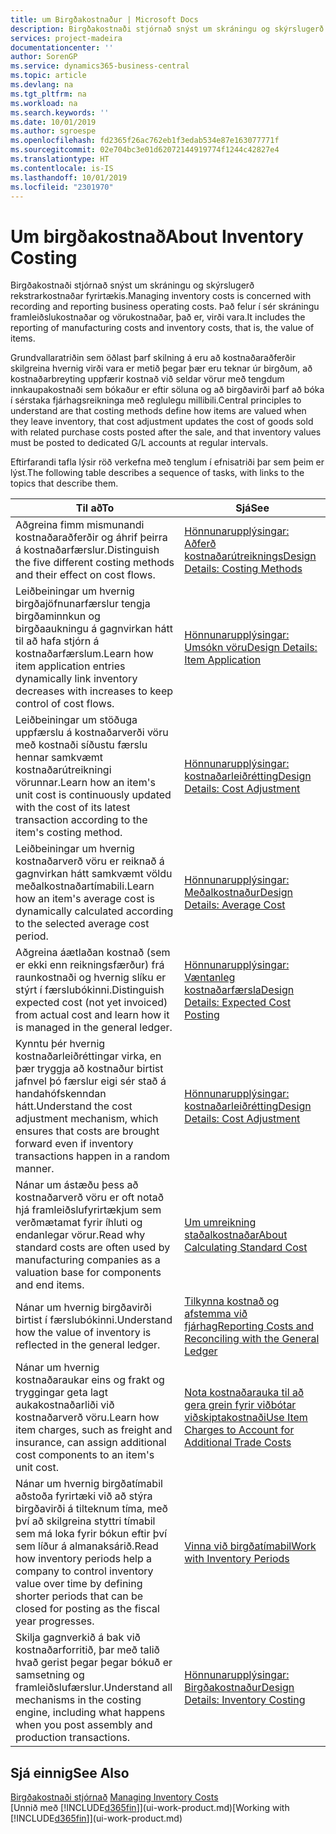 ```yaml
---
title: um Birgðakostnaður | Microsoft Docs
description: Birgðakostnaði stjórnað snýst um skráningu og skýrslugerð rekstrarkostnaðar fyrirtækis. Það felur í sér skráningu framleiðslukostnaðar og vörukostnaðar, það er, virði vara.
services: project-madeira
documentationcenter: ''
author: SorenGP
ms.service: dynamics365-business-central
ms.topic: article
ms.devlang: na
ms.tgt_pltfrm: na
ms.workload: na
ms.search.keywords: ''
ms.date: 10/01/2019
ms.author: sgroespe
ms.openlocfilehash: fd2365f26ac762eb1f3edab534e87e163077771f
ms.sourcegitcommit: 02e704bc3e01d62072144919774f1244c42827e4
ms.translationtype: HT
ms.contentlocale: is-IS
ms.lasthandoff: 10/01/2019
ms.locfileid: "2301970"
---
```

# <a name="about-inventory-costing"></a><span data-ttu-id="29b5d-104">Um birgðakostnað</span><span class="sxs-lookup"><span data-stu-id="29b5d-104">About Inventory Costing</span></span>
<span data-ttu-id="29b5d-105">Birgðakostnaði stjórnað snýst um skráningu og skýrslugerð rekstrarkostnaðar fyrirtækis.</span><span class="sxs-lookup"><span data-stu-id="29b5d-105">Managing inventory costs is concerned with recording and reporting business operating costs.</span></span> <span data-ttu-id="29b5d-106">Það felur í sér skráningu framleiðslukostnaðar og vörukostnaðar, það er, virði vara.</span><span class="sxs-lookup"><span data-stu-id="29b5d-106">It includes the reporting of manufacturing costs and inventory costs, that is, the value of items.</span></span>  

 <span data-ttu-id="29b5d-107">Grundvallaratriðin sem öðlast þarf skilning á eru að kostnaðaraðferðir skilgreina hvernig virði vara er metið þegar þær eru teknar úr birgðum, að kostnaðarbreyting uppfærir kostnað við seldar vörur með tengdum innkaupakostnaði sem bókaður er eftir söluna og að birgðavirði þarf að bóka í sérstaka fjárhagsreikninga með reglulegu millibili.</span><span class="sxs-lookup"><span data-stu-id="29b5d-107">Central principles to understand are that costing methods define how items are valued when they leave inventory, that cost adjustment updates the cost of goods sold with related purchase costs posted after the sale, and that inventory values must be posted to dedicated G/L accounts at regular intervals.</span></span>  

 <span data-ttu-id="29b5d-108">Eftirfarandi tafla lýsir röð verkefna með tenglum í efnisatriði þar sem þeim er lýst.</span><span class="sxs-lookup"><span data-stu-id="29b5d-108">The following table describes a sequence of tasks, with links to the topics that describe them.</span></span>   

|<span data-ttu-id="29b5d-109">**Til að**</span><span class="sxs-lookup"><span data-stu-id="29b5d-109">**To**</span></span>|<span data-ttu-id="29b5d-110">**Sjá**</span><span class="sxs-lookup"><span data-stu-id="29b5d-110">**See**</span></span>|  
|------------|-------------|  
|<span data-ttu-id="29b5d-111">Aðgreina fimm mismunandi kostnaðaraðferðir og áhrif þeirra á kostnaðarfærslur.</span><span class="sxs-lookup"><span data-stu-id="29b5d-111">Distinguish the five different costing methods and their effect on cost flows.</span></span>|[<span data-ttu-id="29b5d-112">Hönnunarupplýsingar: Aðferð kostnaðarútreiknings</span><span class="sxs-lookup"><span data-stu-id="29b5d-112">Design Details: Costing Methods</span></span>](design-details-costing-methods.md)|  
|<span data-ttu-id="29b5d-113">Leiðbeiningar um hvernig birgðajöfnunarfærslur tengja birgðaminnkun og birgðaaukningu á gagnvirkan hátt til að hafa stjórn á kostnaðarfærslum.</span><span class="sxs-lookup"><span data-stu-id="29b5d-113">Learn how item application entries dynamically link inventory decreases with increases to keep control of cost flows.</span></span>|[<span data-ttu-id="29b5d-114">Hönnunarupplýsingar: Umsókn vöru</span><span class="sxs-lookup"><span data-stu-id="29b5d-114">Design Details: Item Application</span></span>](design-details-item-application.md)|  
|<span data-ttu-id="29b5d-115">Leiðbeiningar um stöðuga uppfærslu á kostnaðarverði vöru með kostnaði síðustu færslu hennar samkvæmt kostnaðarútreikningi vörunnar.</span><span class="sxs-lookup"><span data-stu-id="29b5d-115">Learn how an item's unit cost is continuously updated with the cost of its latest transaction according to the item's costing method.</span></span>|[<span data-ttu-id="29b5d-116">Hönnunarupplýsingar: kostnaðarleiðrétting</span><span class="sxs-lookup"><span data-stu-id="29b5d-116">Design Details: Cost Adjustment</span></span>](design-details-cost-adjustment.md)|  
|<span data-ttu-id="29b5d-117">Leiðbeiningar um hvernig kostnaðarverð vöru er reiknað á gagnvirkan hátt samkvæmt völdu meðalkostnaðartímabili.</span><span class="sxs-lookup"><span data-stu-id="29b5d-117">Learn how an item's average cost is dynamically calculated according to the selected average cost period.</span></span>|[<span data-ttu-id="29b5d-118">Hönnunarupplýsingar: Meðalkostnaður</span><span class="sxs-lookup"><span data-stu-id="29b5d-118">Design Details: Average Cost</span></span>](design-details-average-cost.md)|  
|<span data-ttu-id="29b5d-119">Aðgreina áætlaðan kostnað (sem er ekki enn reikningsfærður) frá raunkostnaði og hvernig slíku er stýrt í færslubókinni.</span><span class="sxs-lookup"><span data-stu-id="29b5d-119">Distinguish expected cost (not yet invoiced) from actual cost and learn how it is managed in the general ledger.</span></span>|[<span data-ttu-id="29b5d-120">Hönnunarupplýsingar: Væntanleg kostnaðarfærsla</span><span class="sxs-lookup"><span data-stu-id="29b5d-120">Design Details: Expected Cost Posting</span></span>](design-details-expected-cost-posting.md)|  
|<span data-ttu-id="29b5d-121">Kynntu þér hvernig kostnaðarleiðréttingar virka, en þær tryggja að kostnaður birtist jafnvel þó færslur eigi sér stað á handahófskenndan hátt.</span><span class="sxs-lookup"><span data-stu-id="29b5d-121">Understand the cost adjustment mechanism, which ensures that costs are brought forward even if inventory transactions happen in a random manner.</span></span>|[<span data-ttu-id="29b5d-122">Hönnunarupplýsingar: kostnaðarleiðrétting</span><span class="sxs-lookup"><span data-stu-id="29b5d-122">Design Details: Cost Adjustment</span></span>](design-details-cost-adjustment.md)|  
|<span data-ttu-id="29b5d-123">Nánar um ástæðu þess að kostnaðarverð vöru er oft notað hjá framleiðslufyrirtækjum sem verðmætamat fyrir íhluti og endanlegar vörur.</span><span class="sxs-lookup"><span data-stu-id="29b5d-123">Read why standard costs are often used by manufacturing companies as a valuation base for components and end items.</span></span>|[<span data-ttu-id="29b5d-124">Um umreikning staðalkostnaðar</span><span class="sxs-lookup"><span data-stu-id="29b5d-124">About Calculating Standard Cost</span></span>](finance-about-calculating-standard-cost.md)|  
|<span data-ttu-id="29b5d-125">Nánar um hvernig birgðavirði birtist í færslubókinni.</span><span class="sxs-lookup"><span data-stu-id="29b5d-125">Understand how the value of inventory is reflected in the general ledger.</span></span>|[<span data-ttu-id="29b5d-126">Tilkynna kostnað og afstemma við fjárhag</span><span class="sxs-lookup"><span data-stu-id="29b5d-126">Reporting Costs and Reconciling with the General Ledger</span></span>](finance-report-costs-and-reconcile-with-the-general-ledger.md)|  
|<span data-ttu-id="29b5d-127">Nánar um hvernig kostnaðaraukar eins og frakt og tryggingar geta lagt aukakostnaðarliði við kostnaðarverð vöru.</span><span class="sxs-lookup"><span data-stu-id="29b5d-127">Learn how item charges, such as freight and insurance, can assign additional cost components to an item's unit cost.</span></span>|[<span data-ttu-id="29b5d-128">Nota kostnaðarauka til að gera grein fyrir viðbótar viðskiptakostnaði</span><span class="sxs-lookup"><span data-stu-id="29b5d-128">Use Item Charges to Account for Additional Trade Costs</span></span>](payables-how-assign-item-charges.md)|  
|<span data-ttu-id="29b5d-129">Nánar um hvernig birgðatímabil aðstoða fyrirtæki við að stýra birgðavirði á tilteknum tíma, með því að skilgreina styttri tímabil sem má loka fyrir bókun eftir því sem líður á almanaksárið.</span><span class="sxs-lookup"><span data-stu-id="29b5d-129">Read how inventory periods help a company to control inventory value over time by defining shorter periods that can be closed for posting as the fiscal year progresses.</span></span>|[<span data-ttu-id="29b5d-130">Vinna við birgðatímabil</span><span class="sxs-lookup"><span data-stu-id="29b5d-130">Work with Inventory Periods</span></span>](finance-how-to-work-with-inventory-periods.md)|  
|<span data-ttu-id="29b5d-131">Skilja gagnverkið á bak við kostnaðarforritið, þar með talið hvað gerist þegar þegar bókuð er samsetning og framleiðslufærslur.</span><span class="sxs-lookup"><span data-stu-id="29b5d-131">Understand all mechanisms in the costing engine, including what happens when you post assembly and production transactions.</span></span>|[<span data-ttu-id="29b5d-132">Hönnunarupplýsingar: Birgðakostnaður</span><span class="sxs-lookup"><span data-stu-id="29b5d-132">Design Details: Inventory Costing</span></span>](design-details-inventory-costing.md)|

## <a name="see-also"></a><span data-ttu-id="29b5d-133">Sjá einnig</span><span class="sxs-lookup"><span data-stu-id="29b5d-133">See Also</span></span>
<span data-ttu-id="29b5d-134">[Birgðakostnaði stjórnað](finance-manage-inventory-costs.md)  </span><span class="sxs-lookup"><span data-stu-id="29b5d-134">[Managing Inventory Costs](finance-manage-inventory-costs.md)  </span></span>  
<span data-ttu-id="29b5d-135">[Unnið með [!INCLUDE[d365fin](includes/d365fin_md.md)]](ui-work-product.md)</span><span class="sxs-lookup"><span data-stu-id="29b5d-135">[Working with [!INCLUDE[d365fin](includes/d365fin_md.md)]](ui-work-product.md)</span></span>

